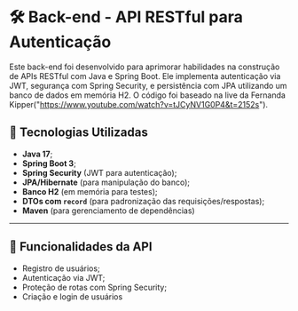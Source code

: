 # 🛠 Back-end - API RESTful para Autenticação

Este back-end foi desenvolvido para aprimorar habilidades na construção de APIs RESTful com Java e Spring Boot. Ele implementa autenticação via JWT, segurança com Spring Security, e persistência com JPA utilizando um banco de dados em memória H2. O código foi baseado na live da Fernanda Kipper("https://www.youtube.com/watch?v=tJCyNV1G0P4&t=2152s").

## 🚀 Tecnologias Utilizadas

- **Java 17**;
- **Spring Boot 3**;
- **Spring Security** (JWT para autenticação);
- **JPA/Hibernate** (para manipulação do banco);
- **Banco H2** (em memória para testes);
- **DTOs com `record`** (para padronização das requisições/respostas);
- **Maven** (para gerenciamento de dependências)

---

## 📜 Funcionalidades da API

- Registro de usuários;
- Autenticação via JWT;
- Proteção de rotas com Spring Security;
- Criação e login de usuários


